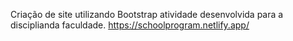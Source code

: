 Criação de site utilizando Bootstrap atividade desenvolvida para a disciplianda faculdade.
https://schoolprogram.netlify.app/

